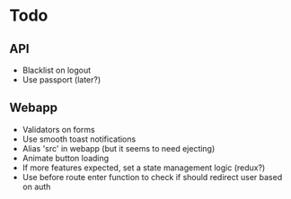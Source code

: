 # Todo

## API

- Blacklist on logout
- Use passport (later?)

## Webapp

- Validators on forms
- Use smooth toast notifications
- Alias 'src' in webapp (but it seems to need ejecting)
- Animate button loading
- If more features expected, set a state management logic (redux?)
- Use before route enter function to check if should redirect user based on auth
